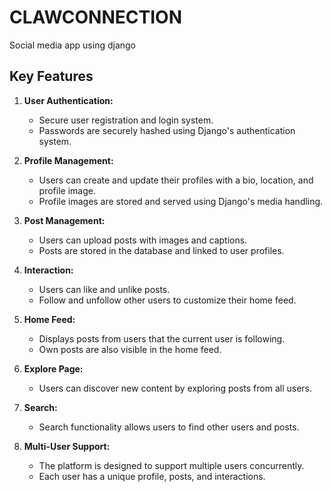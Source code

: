 # CLAWCONNECTION
Social media app using django

## Key Features

1. **User Authentication:**
   - Secure user registration and login system.
   - Passwords are securely hashed using Django's authentication system.

2. **Profile Management:**
   - Users can create and update their profiles with a bio, location, and profile image.
   - Profile images are stored and served using Django's media handling.

3. **Post Management:**
   - Users can upload posts with images and captions.
   - Posts are stored in the database and linked to user profiles.

4. **Interaction:**
   - Users can like and unlike posts.
   - Follow and unfollow other users to customize their home feed.

5. **Home Feed:**
   - Displays posts from users that the current user is following.
   - Own posts are also visible in the home feed.

6. **Explore Page:**
   - Users can discover new content by exploring posts from all users.

7. **Search:**
   - Search functionality allows users to find other users and posts.

8. **Multi-User Support:**
   - The platform is designed to support multiple users concurrently.
   - Each user has a unique profile, posts, and interactions.
